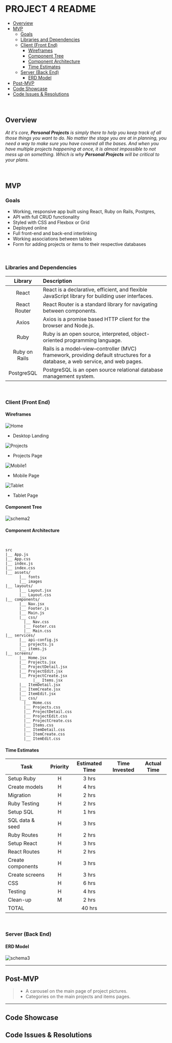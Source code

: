 # PROJECT 4 README <!-- omit in toc -->

- [Overview](#overview)
- [MVP](#mvp)
  - [Goals](#goals)
  - [Libraries and Dependencies](#libraries-and-dependencies)
  - [Client (Front End)](#client-front-end)
    - [Wireframes](#wireframes)
    - [Component Tree](#component-tree)
    - [Component Architecture](#component-architecture)
    - [Time Estimates](#time-estimates)
  - [Server (Back End)](#server-back-end)
    - [ERD Model](#erd-model)
- [Post-MVP](#post-mvp)
- [Code Showcase](#code-showcase)
- [Code Issues & Resolutions](#code-issues--resolutions)

<br>

## Overview

_At it's core, **Personal Projects** is simply there to help you keep track of all those things you want to do. No matter the stage you are at in planning, you need a way to make sure you have covered all the bases. And when you have multiple projects happening at once, it is almost impossible to not mess up on something. Which is why **Personal Projects** will be critical to your plans._

<br>

## MVP

### Goals

- Working, responsive app built using React, Ruby on Rails, Postgres, 
- API with full CRUD functionality
- Styled with CSS and Flexbox or Grid
- Deployed online
- Full front-end and back-end interlinking
- Working associations between tables
- Form for adding projects or items to their respective databases

<br>

### Libraries and Dependencies

|    Library     | Description                                                  |
| :------------: | :----------------------------------------------------------- |
|     React      | React is a declarative, efficient, and flexible JavaScript library for building user interfaces. |
|  React Router  | React Router is a standard library for navigating between components. |
| Axios | Axios is a promise based HTTP client for the browser and Node.js. |
|      Ruby      | Ruby is an open source, interpreted, object-oriented programming language. |
| Ruby on Rails  | Rails is a model–view–controller (MVC) framework, providing default structures for a database, a web service, and web pages. |
| PostgreSQL | PostgreSQL is an open source relational database management system. |

<br>

### Client (Front End)

#### Wireframes

![Home](https://github.com/texasrachel/Personal_Projects-/blob/main/public/images/web1.png)

- Desktop Landing

![Projects](https://github.com/texasrachel/Personal_Projects-/blob/main/public/images/web2.png)

- Projects Page

![Mobile1](https://github.com/texasrachel/Personal_Projects-/blob/main/public/images/mobile1.png)

- Mobile Page

![Tablet](https://github.com/texasrachel/Personal_Projects-/blob/main/public/images/tablet1.png)

- Tablet Page

#### Component Tree

![schema2](https://github.com/texasrachel/Personal_Projects-/blob/main/public/images/schema2.png)

#### Component Architecture

``` structure


src
|__ App.js
|__ App.css
|__ index.js
|__ index.css
|__ assets/
      |__ fonts
      |__ images
|__ layouts/
      |__ Layout.jsx
      |__ Layout.css
|__ components/
      |__ Nav.jsx
      |__ Footer.js
      |__ Main.js
      |__ css/
        |__ Nav.css
        |__ Footer.css
        |__ Main.css
|__ services/
      |__ api-config.js
      |__ projects.js
      |__ items.js
|__ screens/
      |__ Home.jsx
      |__ Projects.jsx
      |__ ProjectDetail.jsx
      |__ ProjectEdit.jsx
      |__ ProjectCreate.jsx
			|__ Items.jsx
      |__ ItemDetail.jsx
      |__ ItemCreate.jsx
      |__ ItemEdit.jsx
      |__ css/
        |__ Home.css
        |__ Projects.css
        |__ ProjectDetail.css
        |__ ProjectEdit.css
        |__ ProjectCreate.css
        |__ Items.css
        |__ ItemDetail.css
        |__ ItemCreate.css
        |__ ItemEdit.css
```

#### Time Estimates

| Task                        | Priority | Estimated Time | Time Invested | Actual Time |
| --------------------------- | :------: | :------------: | :-----------: | :---------: |
| Setup Ruby                  |    H     |     3 hrs      |               |             |
| Create models |    H     |     4 hrs     |               |             |
| Migration | H | 2 hrs | | |
| Ruby Testing | H | 2 hrs | | |
| Setup SQL | H | 1 hrs | ||
| SQL data & seed | H | 3 hrs | ||
| Ruby Routes | H | 2 hrs | ||
| Setup React | H | 3 hrs | ||
| React Routes | H | 2 hrs | ||
| Create components | H | 3 hrs | ||
| Create screens | H | 3 hrs | ||
| CSS | H | 6 hrs | ||
| Testing | H | 4 hrs | ||
| Clean-up | M | 2 hrs | ||
| TOTAL                       |          |     40 hrs     |          |          |

<br>

### Server (Back End)

#### ERD Model

![schema3](https://github.com/texasrachel/Personal_Projects-/blob/main/public/images/schema3.png)

***

## Post-MVP

> - A carousel on the main page of project pictures. 
> - Categories on the main projects and items pages.

***

## Code Showcase

> 

## Code Issues & Resolutions

> 
